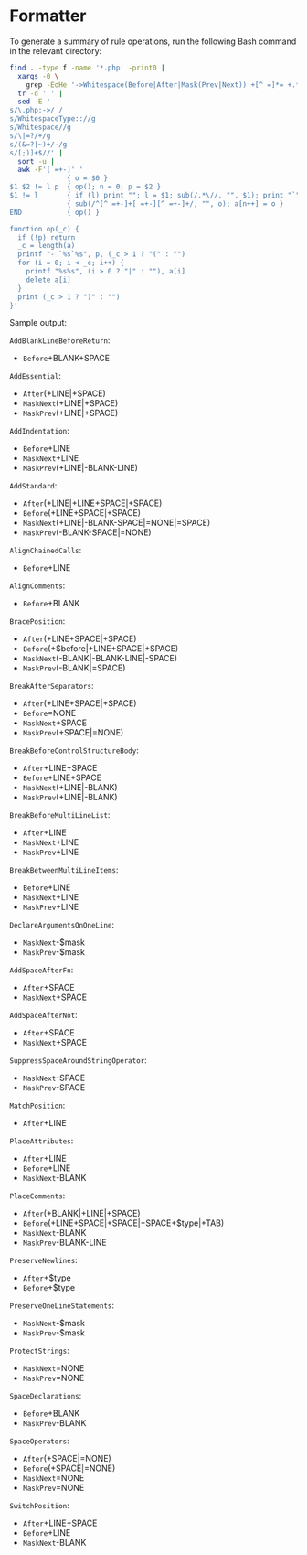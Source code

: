 # Formatter

To generate a summary of rule operations, run the following Bash command in the
relevant directory:

```bash
find . -type f -name '*.php' -print0 |
  xargs -0 \
    grep -EoHe '->Whitespace(Before|After|Mask(Prev|Next)) +[^ =]*= +.*' |
  tr -d ' ' |
  sed -E '
s/\.php:->/ /
s/WhitespaceType:://g
s/Whitespace//g
s/\|=?/+/g
s/(&=?|~)+/-/g
s/[;)]+$//' |
  sort -u |
  awk -F'[ =+-]' '
              { o = $0 }
$1 $2 != l p  { op(); n = 0; p = $2 }
$1 != l       { if (l) print ""; l = $1; sub(/.*\//, "", $1); print "`" $1 "`:" }
              { sub(/^[^ =+-]+[ =+-][^ =+-]+/, "", o); a[n++] = o }
END           { op() }

function op(_c) {
  if (!p) return
  _c = length(a)
  printf "- `%s`%s", p, (_c > 1 ? "(" : "")
  for (i = 0; i < _c; i++) {
    printf "%s%s", (i > 0 ? "|" : ""), a[i]
    delete a[i]
  }
  print (_c > 1 ? ")" : "")
}'
```

Sample output:

`AddBlankLineBeforeReturn`:
- `Before`+BLANK+SPACE

`AddEssential`:
- `After`(+LINE|+SPACE)
- `MaskNext`(+LINE|+SPACE)
- `MaskPrev`(+LINE|+SPACE)

`AddIndentation`:
- `Before`+LINE
- `MaskNext`+LINE
- `MaskPrev`(+LINE|-BLANK-LINE)

`AddStandard`:
- `After`(+LINE|+LINE+SPACE|+SPACE)
- `Before`(+LINE+SPACE|+SPACE)
- `MaskNext`(+LINE|-BLANK-SPACE|=NONE|=SPACE)
- `MaskPrev`(-BLANK-SPACE|=NONE)

`AlignChainedCalls`:
- `Before`+LINE

`AlignComments`:
- `Before`+BLANK

`BracePosition`:
- `After`(+LINE+SPACE|+SPACE)
- `Before`(+$before|+LINE+SPACE|+SPACE)
- `MaskNext`(-BLANK|-BLANK-LINE|-SPACE)
- `MaskPrev`(-BLANK|=SPACE)

`BreakAfterSeparators`:
- `After`(+LINE+SPACE|+SPACE)
- `Before`=NONE
- `MaskNext`+SPACE
- `MaskPrev`(+SPACE|=NONE)

`BreakBeforeControlStructureBody`:
- `After`+LINE+SPACE
- `Before`+LINE+SPACE
- `MaskNext`(+LINE|-BLANK)
- `MaskPrev`(+LINE|-BLANK)

`BreakBeforeMultiLineList`:
- `After`+LINE
- `MaskNext`+LINE
- `MaskPrev`+LINE

`BreakBetweenMultiLineItems`:
- `Before`+LINE
- `MaskNext`+LINE
- `MaskPrev`+LINE

`DeclareArgumentsOnOneLine`:
- `MaskNext`-$mask
- `MaskPrev`-$mask

`AddSpaceAfterFn`:
- `After`+SPACE
- `MaskNext`+SPACE

`AddSpaceAfterNot`:
- `After`+SPACE
- `MaskNext`+SPACE

`SuppressSpaceAroundStringOperator`:
- `MaskNext`-SPACE
- `MaskPrev`-SPACE

`MatchPosition`:
- `After`+LINE

`PlaceAttributes`:
- `After`+LINE
- `Before`+LINE
- `MaskNext`-BLANK

`PlaceComments`:
- `After`(+BLANK|+LINE|+SPACE)
- `Before`(+LINE+SPACE|+SPACE|+SPACE+$type|+TAB)
- `MaskNext`-BLANK
- `MaskPrev`-BLANK-LINE

`PreserveNewlines`:
- `After`+$type
- `Before`+$type

`PreserveOneLineStatements`:
- `MaskNext`-$mask
- `MaskPrev`-$mask

`ProtectStrings`:
- `MaskNext`=NONE
- `MaskPrev`=NONE

`SpaceDeclarations`:
- `Before`+BLANK
- `MaskPrev`-BLANK

`SpaceOperators`:
- `After`(+SPACE|=NONE)
- `Before`(+SPACE|=NONE)
- `MaskNext`=NONE
- `MaskPrev`=NONE

`SwitchPosition`:
- `After`+LINE+SPACE
- `Before`+LINE
- `MaskNext`-BLANK

